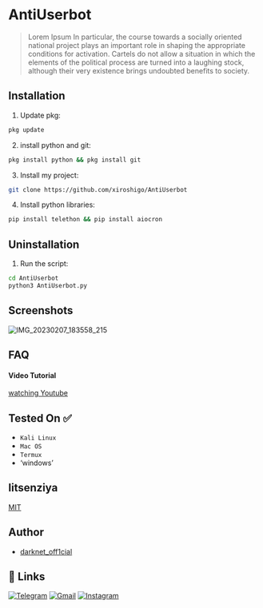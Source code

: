 

# AntiUserbot

> Lorem Ipsum 
> In particular, the course towards a socially oriented national project plays an important role in shaping the appropriate conditions for activation. Cartels do not allow a situation in which the elements of the political process are turned into a laughing stock, although their very existence brings undoubted benefits to society.

## Installation 

1. Update pkg:

```bash
pkg update
```

2. install python and git:

```bash
pkg install python && pkg install git
```

3. Install my project:

```bash
git clone https://github.com/xiroshigo/AntiUserbot
```

4. Install python libraries:

```bash
pip install telethon && pip install aiocron
```

## Uninstallation

1. Run the script:

```bash
cd AntiUserbot 
python3 AntiUserbot.py
```


## Screenshots

![IMG_20230207_183558_215](https://user-images.githubusercontent.com/101189497/216985693-65df86ca-9224-4666-bb14-1eec99e56007.jpg)

## FAQ

#### Video Tutorial
[watching Youtube](https://youtu.be/JFcC5no9KU8)




## Tested On ✅

 - `Kali Linux`
 - `Mac OS`
 - `Termux`
 - ‘windows’


## litsenziya

[MIT](https://choosealicense.com/licenses/mit/)


## Author

- [darknet_off1cial](https://t.me/darknet7719)

## 🔗 Links

[![Telegram](https://img.shields.io/badge/Telegram-2CA5E0?style=for-the-badge&logo=telegram&logoColor=white)](https://t.me/master_darknet)
[![Gmail](https://img.shields.io/badge/Gmail-D14836?style=for-the-badge&logo=gmail&logoColor=white)](mailto:xiroshigo@gmail.com)
[![Instagram](https://img.shields.io/badge/darknet_off1cial-E4405F?style=for-the-badge&logo=instagram&logoColor=white)](https://instagram.com/darknet_off1cial)
